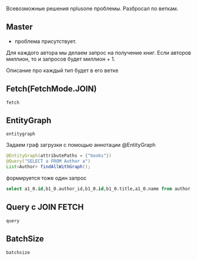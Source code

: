 Всевозможные решения nplusone проблемы. Разбросал по веткам.

<h2> Master </h2> 

- проблема присутствует. 

Для каждого автора мы делаем запрос на получение книг. 
Если авторов миллион, то и запросов будет миллион + 1.

Описание про каждый тип будет в его ветке

<h2> Fetch(FetchMode.JOIN) </h2>

`fetch`

<h2> EntityGraph </h2>

`entitygraph`

Задаем граф загрузки с помощью аннотации @EntityGraph

```java
@EntityGraph(attributePaths = {"books"})
@Query("SELECT a FROM Author a")
List<Author> findAllWithGraph();   
```

формируется тоже один запрос

```sql
select a1_0.id,b1_0.author_id,b1_0.id,b1_0.title,a1_0.name from author a1_0 left join book b1_0 on a1_0.id=b1_0.author_id
```

<h2> Query с JOIN FETCH </h2>

`query`


<h2> BatchSize </h2>

`batchsize`